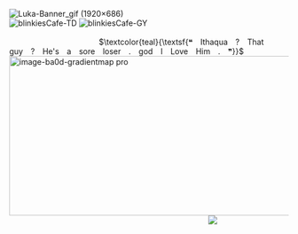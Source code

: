 ![Luka-Banner_gif (1920×686)](https://github.com/user-attachments/assets/9a676458-d76e-4fe3-a0cf-7f6578a83257)
                                ![blinkiesCafe-TD](https://github.com/user-attachments/assets/02ac8dae-dfe4-4de6-ad55-b3c62ff51437)
![blinkiesCafe-GY](https://github.com/user-attachments/assets/27488607-bb71-46fa-a159-91816d655496)                                                                                    
                       $\textcolor{teal}{\textsf{❝ Ithaqua ? That guy ? He's a sore loser . god I Love Him . ❞}}$
<img width="977" height="288" alt="image-ba0d-gradientmap pro" src="https://github.com/user-attachments/assets/3abd2554-902a-46f6-8384-5c01fa6564e6" />
                                                             ![](https://komarev.com/ghpvc/?username=your-github-username&color=3B828A&label=SUN+EATERS)
         
         
